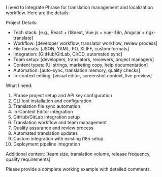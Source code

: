 I need to integrate Phrase for translation management and localization workflow. Here are the details:

Project Details:

- Tech stack: [e.g., React + i18next, Vue.js + vue-i18n, Angular + ngx-translate]
- Workflow: [developer workflow, translator workflow, review process]
- File formats: [JSON, YAML, PO, XLIFF, custom formats]
- Integration: [GitHub/GitLab, CI/CD, automated sync]
- Team setup: [developers, translators, reviewers, project managers]
- Content types: [UI strings, marketing copy, help documentation]
- Automation: [auto-sync, translation memory, quality checks]
- In-context editing: [visual editor, screenshot context, live preview]

What I need:

1. Phrase project setup and API key configuration
2. CLI tool installation and configuration
3. Translation file sync automation
4. In-Context Editor integration
5. GitHub/GitLab integration setup
6. Translation workflow and team management
7. Quality assurance and review process
8. Automated translation updates
9. Custom integration with existing i18n setup
10. Deployment pipeline integration

Additional context: [team size, translation volume, release frequency, quality requirements]

Please provide a complete working example with detailed comments.
